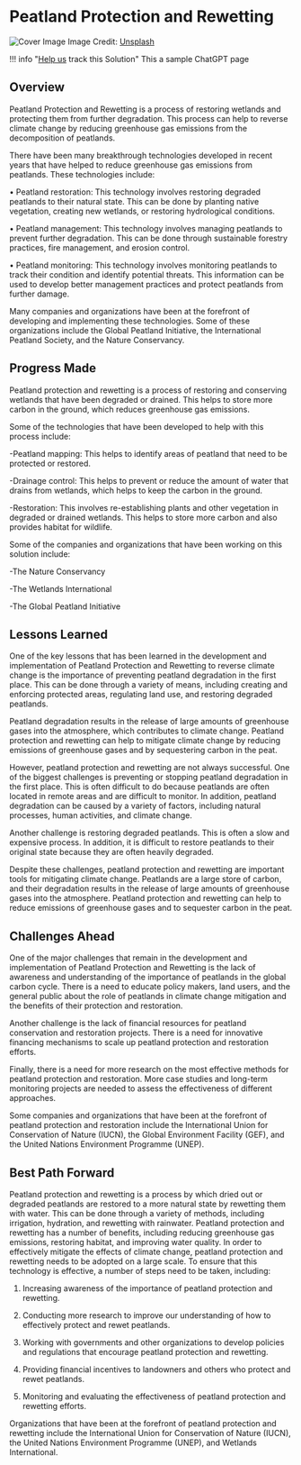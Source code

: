 # Peatland Protection and Rewetting

![Cover Image](https://images.unsplash.com/photo-1551265358-a5f7aa4a226c?crop=entropy&cs=tinysrgb&fit=max&fm=jpg&ixid=M3w0NDYzODh8MHwxfHNlYXJjaHwxfHxQZWF0bGFuZCUyMFByb3RlY3Rpb24lMjBhbmQlMjBSZXdldHRpbmd8ZW58MHx8fHwxNjgzNzUyNzgxfDA&ixlib=rb-4.0.3&q=80&w=1080)
Image Credit: [Unsplash](https://unsplash.com/@pawelmc)

!!! info "[Help us](../../contribute) track this Solution"
    This a sample ChatGPT page

## Overview

Peatland Protection and Rewetting is a process of restoring wetlands and protecting them from further degradation. This process can help to reverse climate change by reducing greenhouse gas emissions from the decomposition of peatlands.

There have been many breakthrough technologies developed in recent years that have helped to reduce greenhouse gas emissions from peatlands. These technologies include:

• Peatland restoration: This technology involves restoring degraded peatlands to their natural state. This can be done by planting native vegetation, creating new wetlands, or restoring hydrological conditions.

• Peatland management: This technology involves managing peatlands to prevent further degradation. This can be done through sustainable forestry practices, fire management, and erosion control.

• Peatland monitoring: This technology involves monitoring peatlands to track their condition and identify potential threats. This information can be used to develop better management practices and protect peatlands from further damage.

Many companies and organizations have been at the forefront of developing and implementing these technologies. Some of these organizations include the Global Peatland Initiative, the International Peatland Society, and the Nature Conservancy.

## Progress Made

Peatland protection and rewetting is a process of restoring and conserving wetlands that have been degraded or drained. This helps to store more carbon in the ground, which reduces greenhouse gas emissions.

Some of the technologies that have been developed to help with this process include:

-Peatland mapping: This helps to identify areas of peatland that need to be protected or restored.

-Drainage control: This helps to prevent or reduce the amount of water that drains from wetlands, which helps to keep the carbon in the ground.

-Restoration: This involves re-establishing plants and other vegetation in degraded or drained wetlands. This helps to store more carbon and also provides habitat for wildlife.

Some of the companies and organizations that have been working on this solution include:

-The Nature Conservancy

-The Wetlands International

-The Global Peatland Initiative

## Lessons Learned

One of the key lessons that has been learned in the development and implementation of Peatland Protection and Rewetting to reverse climate change is the importance of preventing peatland degradation in the first place. This can be done through a variety of means, including creating and enforcing protected areas, regulating land use, and restoring degraded peatlands.

Peatland degradation results in the release of large amounts of greenhouse gases into the atmosphere, which contributes to climate change. Peatland protection and rewetting can help to mitigate climate change by reducing emissions of greenhouse gases and by sequestering carbon in the peat.

However, peatland protection and rewetting are not always successful. One of the biggest challenges is preventing or stopping peatland degradation in the first place. This is often difficult to do because peatlands are often located in remote areas and are difficult to monitor. In addition, peatland degradation can be caused by a variety of factors, including natural processes, human activities, and climate change.

Another challenge is restoring degraded peatlands. This is often a slow and expensive process. In addition, it is difficult to restore peatlands to their original state because they are often heavily degraded.

Despite these challenges, peatland protection and rewetting are important tools for mitigating climate change. Peatlands are a large store of carbon, and their degradation results in the release of large amounts of greenhouse gases into the atmosphere. Peatland protection and rewetting can help to reduce emissions of greenhouse gases and to sequester carbon in the peat.

## Challenges Ahead

One of the major challenges that remain in the development and implementation of Peatland Protection and Rewetting is the lack of awareness and understanding of the importance of peatlands in the global carbon cycle. There is a need to educate policy makers, land users, and the general public about the role of peatlands in climate change mitigation and the benefits of their protection and restoration.

Another challenge is the lack of financial resources for peatland conservation and restoration projects. There is a need for innovative financing mechanisms to scale up peatland protection and restoration efforts.

Finally, there is a need for more research on the most effective methods for peatland protection and restoration. More case studies and long-term monitoring projects are needed to assess the effectiveness of different approaches.

Some companies and organizations that have been at the forefront of peatland protection and restoration include the International Union for Conservation of Nature (IUCN), the Global Environment Facility (GEF), and the United Nations Environment Programme (UNEP).

## Best Path Forward

Peatland protection and rewetting is a process by which dried out or degraded peatlands are restored to a more natural state by rewetting them with water. This can be done through a variety of methods, including irrigation, hydration, and rewetting with rainwater. Peatland protection and rewetting has a number of benefits, including reducing greenhouse gas emissions, restoring habitat, and improving water quality. In order to effectively mitigate the effects of climate change, peatland protection and rewetting needs to be adopted on a large scale. To ensure that this technology is effective, a number of steps need to be taken, including:

1. Increasing awareness of the importance of peatland protection and rewetting.

2. Conducting more research to improve our understanding of how to effectively protect and rewet peatlands.

3. Working with governments and other organizations to develop policies and regulations that encourage peatland protection and rewetting.

4. Providing financial incentives to landowners and others who protect and rewet peatlands.

5. Monitoring and evaluating the effectiveness of peatland protection and rewetting efforts.

Organizations that have been at the forefront of peatland protection and rewetting include the International Union for Conservation of Nature (IUCN), the United Nations Environment Programme (UNEP), and Wetlands International.

